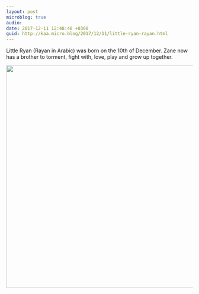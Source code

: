 ```yaml
---
layout: post
microblog: true
audio: 
date: 2017-12-11 12:48:48 +0300
guid: http://kaa.micro.blog/2017/12/11/little-ryan-rayan.html
---
```

Little Ryan (Rayan in Arabic) was born on the 10th of December. Zane now has a brother to torment, fight with, love, play and grow up together.

<img src="http://www.kaa.bz/uploads/2018/eaf8c0783d.jpg" width="600" height="600" />
